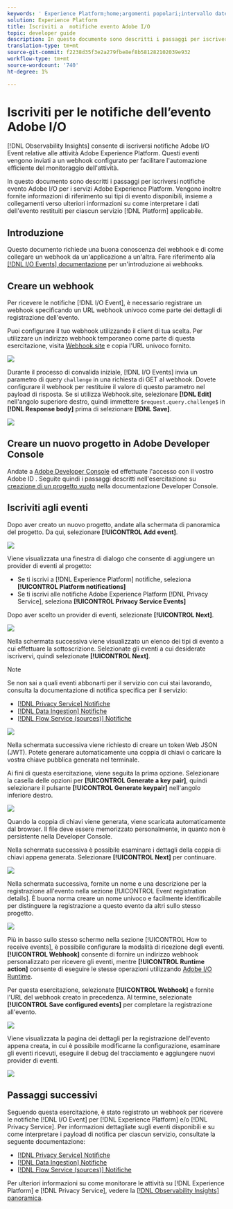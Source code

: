 ```yaml
---
keywords: ' Experience Platform;home;argomenti popolari;intervallo date'
solution: Experience Platform
title: Iscriviti a  notifiche evento Adobe I/O
topic: developer guide
description: In questo documento sono descritti i passaggi per iscriversi  notifiche evento Adobe I/O per i servizi Adobe Experience Platform. Vengono inoltre fornite informazioni di riferimento sui tipi di evento disponibili, insieme a collegamenti verso ulteriori informazioni su come interpretare i dati dell'evento restituiti per ciascun servizio  [!DNL Platform] applicabile.
translation-type: tm+mt
source-git-commit: f2238d35f3e2a279fbe8ef8b581282102039e932
workflow-type: tm+mt
source-wordcount: '740'
ht-degree: 1%

---
```



# Iscriviti per  le notifiche dell’evento Adobe I/O

[!DNL Observability Insights] consente di iscriversi  notifiche Adobe I/O Event relative alle attività Adobe Experience Platform. Questi eventi vengono inviati a un webhook configurato per facilitare l&#39;automazione efficiente del monitoraggio dell&#39;attività.

In questo documento sono descritti i passaggi per iscriversi  notifiche evento Adobe I/O per i servizi Adobe Experience Platform. Vengono inoltre fornite informazioni di riferimento sui tipi di evento disponibili, insieme a collegamenti verso ulteriori informazioni su come interpretare i dati dell&#39;evento restituiti per ciascun servizio [!DNL Platform] applicabile.

## Introduzione

Questo documento richiede una buona conoscenza dei webhook e di come collegare un webhook da un&#39;applicazione a un&#39;altra. Fare riferimento alla [[!DNL I/O Events] documentazione](https://www.adobe.io/apis/experienceplatform/events/docs.html#!adobedocs/adobeio-events/master/intro/webhook_docs_intro.md) per un&#39;introduzione ai webhooks.

## Creare un webhook

Per ricevere le notifiche [!DNL I/O Event], è necessario registrare un webhook specificando un URL webhook univoco come parte dei dettagli di registrazione dell&#39;evento.

Puoi configurare il tuo webhook utilizzando il client di tua scelta. Per utilizzare un indirizzo webhook temporaneo come parte di questa esercitazione, visita [Webhook.site](https://webhook.site/) e copia l&#39;URL univoco fornito.

![](../images/notifications/webhook-url.png)

Durante il processo di convalida iniziale, [!DNL I/O Events] invia un parametro di query `challenge` in una richiesta di GET al webhook. Dovete configurare il webhook per restituire il valore di questo parametro nel payload di risposta. Se si utilizza Webhook.site, selezionare **[!DNL Edit]** nell&#39;angolo superiore destro, quindi immettere `$request.query.challenge$` in **[!DNL Response body]** prima di selezionare **[!DNL Save]**.

![](../images/notifications/response-challenge.png)

## Creare un nuovo progetto in  Adobe Developer Console

Andate a [ Adobe Developer Console](https://www.adobe.com/go/devs_console_ui) ed effettuate l&#39;accesso con il vostro Adobe ID . Seguite quindi i passaggi descritti nell&#39;esercitazione su [creazione di un progetto vuoto](https://www.adobe.io/apis/experienceplatform/console/docs.html#!AdobeDocs/adobeio-console/master/projects-empty.md) nella documentazione  Developer Console.

## Iscriviti agli eventi

Dopo aver creato un nuovo progetto, andate alla schermata di panoramica del progetto. Da qui, selezionare **[!UICONTROL Add event]**.

![](../images/notifications/add-event-button.png)

Viene visualizzata una finestra di dialogo che consente di aggiungere un provider di eventi al progetto:

* Se ti iscrivi a [!DNL Experience Platform] notifiche, seleziona **[!UICONTROL Platform notifications]**
* Se ti iscrivi alle notifiche Adobe Experience Platform [!DNL Privacy Service], seleziona **[!UICONTROL Privacy Service Events]**

Dopo aver scelto un provider di eventi, selezionate **[!UICONTROL Next]**.

![](../images/notifications/event-provider.png)

Nella schermata successiva viene visualizzato un elenco dei tipi di evento a cui effettuare la sottoscrizione. Selezionate gli eventi a cui desiderate iscrivervi, quindi selezionate **[!UICONTROL Next]**.

>[!NOTE]
>
>Se non sai a quali eventi abbonarti per il servizio con cui stai lavorando, consulta la documentazione di notifica specifica per il servizio:
>
>* [[!DNL Privacy Service] Notifiche](../../privacy-service/privacy-events.md)
>* [[!DNL Data Ingestion] Notifiche](../../ingestion/quality/subscribe-events.md)
>* [[!DNL Flow Service (sources)] Notifiche](../../sources/notifications.md)


![](../images/notifications/choose-event-subscriptions.png)

Nella schermata successiva viene richiesto di creare un token Web JSON (JWT). Potete generare automaticamente una coppia di chiavi o caricare la vostra chiave pubblica generata nel terminale.

Ai fini di questa esercitazione, viene seguita la prima opzione. Selezionare la casella delle opzioni per **[!UICONTROL Generate a key pair]**, quindi selezionare il pulsante **[!UICONTROL Generate keypair]** nell&#39;angolo inferiore destro.

![](../images/notifications/generate-keypair.png)

Quando la coppia di chiavi viene generata, viene scaricata automaticamente dal browser. Il file deve essere memorizzato personalmente, in quanto non è persistente nella Developer Console.

Nella schermata successiva è possibile esaminare i dettagli della coppia di chiavi appena generata. Selezionare **[!UICONTROL Next]** per continuare.

![](../images/notifications/keypair-generated.png)

Nella schermata successiva, fornite un nome e una descrizione per la registrazione all&#39;evento nella sezione [!UICONTROL Event registration details]. È buona norma creare un nome univoco e facilmente identificabile per distinguere la registrazione a questo evento da altri sullo stesso progetto.

![](../images/notifications/registration-details.png)

Più in basso sullo stesso schermo nella sezione [!UICONTROL How to receive events], è possibile configurare la modalità di ricezione degli eventi. **[!UICONTROL Webhook]** consente di fornire un indirizzo webhook personalizzato per ricevere gli eventi, mentre  **[!UICONTROL Runtime action]** consente di eseguire le stesse operazioni utilizzando  [Adobe I/O Runtime](https://www.adobe.io/apis/experienceplatform/runtime/docs.html).

Per questa esercitazione, selezionate **[!UICONTROL Webhook]** e fornite l&#39;URL del webhook creato in precedenza. Al termine, selezionate **[!UICONTROL Save configured events]** per completare la registrazione all&#39;evento.

![](../images/notifications/receive-events.png)

Viene visualizzata la pagina dei dettagli per la registrazione dell&#39;evento appena creata, in cui è possibile modificarne la configurazione, esaminare gli eventi ricevuti, eseguire il debug del tracciamento e aggiungere nuovi provider di eventi.

![](../images/notifications/registration-complete.png)

## Passaggi successivi

Seguendo questa esercitazione, è stato registrato un webhook per ricevere le notifiche [!DNL I/O Event] per [!DNL Experience Platform] e/o [!DNL Privacy Service]. Per informazioni dettagliate sugli eventi disponibili e su come interpretare i payload di notifica per ciascun servizio, consultate la seguente documentazione:

* [[!DNL Privacy Service] Notifiche](../../privacy-service/privacy-events.md)
* [[!DNL Data Ingestion] Notifiche](../../ingestion/quality/subscribe-events.md)
* [[!DNL Flow Service (sources)] Notifiche](../../sources/notifications.md)

Per ulteriori informazioni su come monitorare le attività su [!DNL Experience Platform] e [!DNL Privacy Service], vedere la [[!DNL Observability Insights] panoramica](../home.md).